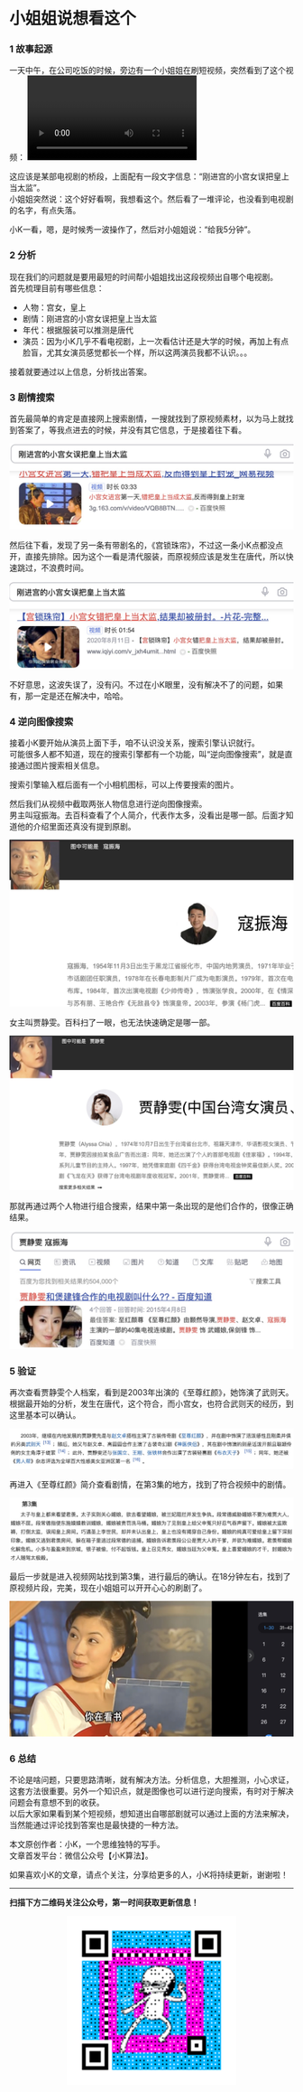 # 小姐姐说想看这个

### 1 故事起源
一天中午，在公司吃饭的时候，旁边有一个小姐姐在刷短视频，突然看到了这个视频：
<video src="img-电视剧/视频素材.mp4" controls="controls"></video>

这应该是某部电视剧的桥段，上面配有一段文字信息：“刚进宫的小宫女误把皇上当太监”。  
小姐姐突然说：这个好好看啊，我想看这个。然后看了一堆评论，也没看到电视剧的名字，有点失落。  

小K一看，嗯，是时候秀一波操作了，然后对小姐姐说：“给我5分钟”。

### 2 分析
现在我们的问题就是要用最短的时间帮小姐姐找出这段视频出自哪个电视剧。  
首先梳理目前有哪些信息：  
* 人物：宫女，皇上
* 剧情：刚进宫的小宫女误把皇上当太监
* 年代：根据服装可以推测是唐代
* 演员：因为小K几乎不看电视剧，上一次看估计还是大学的时候，再加上有点脸盲，尤其女演员感觉都长一个样，所以这两演员我都不认识。。。

接着就要通过以上信息，分析找出答案。

### 3 剧情搜索
首先最简单的肯定是直接网上搜索剧情，一搜就找到了原视频素材，以为马上就找到答案了，等我点进去的时候，并没有其它信息，于是接着往下看。
<div align=center><img src="img-电视剧/p-3-1.jpg" style="max-height: 300px;"></div>

然后往下看，发现了另一条有带剧名的，《宫锁珠帘》，不过这一条小K点都没点开，直接先排除。因为这个一看是清代服装，而原视频应该是发生在唐代，所以快速跳过，不浪费时间。
<div align=center><img src="img-电视剧/p-3-2.jpg" style="max-height: 300px;"></div>

不好意思，这波失误了，没有闪。不过在小K眼里，没有解决不了的问题，如果有，那一定是还在解决中，哈哈。

### 4 逆向图像搜索
接着小K要开始从演员上面下手，咱不认识没关系，搜索引擎认识就行。  
可能很多人都不知道，现在的搜索引擎都有一个功能，叫“逆向图像搜索”，就是直接通过图片搜索相关信息。  

搜索引擎输入框后面有一个小相机图标，可以上传要搜索的图片。

然后我们从视频中截取两张人物信息进行逆向图像搜索。  
男主叫寇振海。去百科查看了个人简介，代表作太多，没看出是哪一部。后面才知道他的介绍里面还真没有提到原剧。
<div align=center><img src="img-电视剧/p-4-1.jpg" style="max-height: 300px;"></div>


女主叫贾静雯。百科扫了一眼，也无法快速确定是哪一部。
<div align=center><img src="img-电视剧/p-4-2.jpg" style="max-height: 300px;"></div>

那就再通过两个人物进行组合搜索，结果中第一条出现的是他们合作的，很像正确结果。
<div align=center><img src="img-电视剧/p-4-3.jpg" style="max-height: 300px;"></div>

### 5 验证
再次查看贾静雯个人档案，看到是2003年出演的《至尊红颜》，她饰演了武则天。根据最开始的分析，发生在唐代，这个符合，而小宫女，也符合武则天的经历，到这里基本可以确认。
<div align=center><img src="img-电视剧/p-5-1.jpg" style="max-height: 300px;"></div>

再进入《至尊红颜》简介查看剧情，在第3集的地方，找到了符合视频中的剧情。
<div align=center><img src="img-电视剧/p-5-2.jpg" style="max-height: 300px;"></div>

最后一步就是进入视频网站找到第3集，进行最后的确认。在18分钟左右，找到了原视频片段，完美，现在小姐姐可以开开心心的刷剧了。
<div align=center><img src="img-电视剧/p-5-3.jpg" style="max-height: 300px;"></div>

### 6 总结
不论是啥问题，只要思路清晰，就有解决方法。分析信息，大胆推测，小心求证，这套方法很重要。另外一个知识点，就是图像也可以进行逆向搜索，有时对于解决问题会有意想不到的收获。  
以后大家如果看到某个短视频，想知道出自哪部剧就可以通过上面的方法来解决，当然能通过评论找到答案也是最快捷的一种方法。


本文原创作者：小K，一个思维独特的写手。  
文章首发平台：微信公众号【小K算法】。  

如果喜欢小K的文章，请点个关注，分享给更多的人，小K将持续更新，谢谢啦！

---
**扫描下方二维码关注公众号，第一时间获取更新信息！**  
<div align=center><img src="../../../qrcode.gif" style="max-height: 300px;"></div>